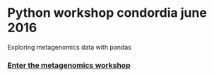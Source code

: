 # Python workshop condordia june 2016
Exploring metagenomics data with pandas

<h3><a target="_blank" href="https://github.com/gonzalezem/Python_workshop_condordia_june_2016/blob/master/workshop_concordia_2016.ipynb">Enter the metagenomics workshop</a></h3>

